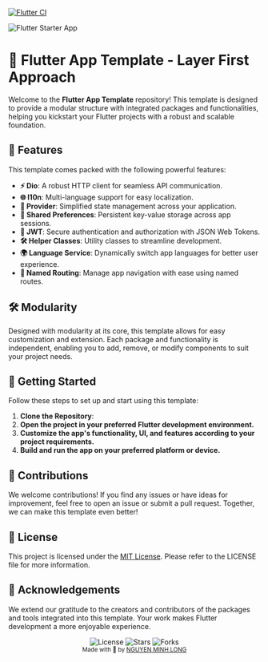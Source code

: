 [![Flutter CI](https://github.com/minhlongit/flutter-template-starter-app/actions/workflows/ci.yml/badge.svg)](https://github.com/minhlongit/flutter-template-starter-app/actions/workflows/ci.yml)

![Flutter Starter App](https://github.com/user-attachments/assets/77609620-92f5-4fba-b6f1-3b2d478480d3)


# 🌟 Flutter App Template - Layer First Approach

Welcome to the **Flutter App Template** repository! This template is designed to provide a modular structure with integrated packages and functionalities, helping you kickstart your Flutter projects with a robust and scalable foundation.

## 🚀 Features

This template comes packed with the following powerful features:

- **⚡ Dio**: A robust HTTP client for seamless API communication.
- **🌐 l10n**: Multi-language support for easy localization.
- **🔧 Provider**: Simplified state management across your application.
- **💾 Shared Preferences**: Persistent key-value storage across app sessions.
- **🔐 JWT**: Secure authentication and authorization with JSON Web Tokens.
- **🛠️ Helper Classes**: Utility classes to streamline development.
- **🌍 Language Service**: Dynamically switch app languages for better user experience.
- **🧭 Named Routing**: Manage app navigation with ease using named routes.

## 🛠️ Modularity

Designed with modularity at its core, this template allows for easy customization and extension. Each package and functionality is independent, enabling you to add, remove, or modify components to suit your project needs.

## 🏁 Getting Started

Follow these steps to set up and start using this template:

1. **Clone the Repository**:
2. **Open the project in your preferred Flutter development environment.**
3. **Customize the app's functionality, UI, and features according to your project requirements.**
4. **Build and run the app on your preferred platform or device.**

## 🤝 Contributions

We welcome contributions! If you find any issues or have ideas for improvement, feel free to open an issue or submit a pull request. Together, we can make this template even better!

## 📄 License

This project is licensed under the [MIT License](https://github.com/minhlongit/flutter-template-starter-app?tab=MIT-1-ov-file). Please refer to the LICENSE file for more information.

## 🙏 Acknowledgements

We extend our gratitude to the creators and contributors of the packages and tools integrated into this template. Your work makes Flutter development a more enjoyable experience.

<div align="center">
  <img src="https://img.shields.io/github/license/minhlongit/flutter-template-starter-app?style=for-the-badge" alt="License" /> <img src="https://img.shields.io/github/stars/minhlongit/flutter-template-starter-app?style=for-the-badge" alt="Stars" />
  <img src="https://img.shields.io/github/forks/minhlongit/flutter-template-starter-app?style=for-the-badge" alt="Forks" />
</div>
<div align="center">
  <sub>Made with 💙 by <a href="https://github.com/minhlongit">NGUYEN MINH LONG</a></sub>
</div>
